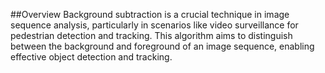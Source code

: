 ##Overview
Background subtraction is a crucial technique in image sequence analysis, particularly in scenarios like video surveillance for pedestrian detection and tracking. This algorithm aims to distinguish between the background and foreground of an image sequence, enabling effective object detection and tracking.
